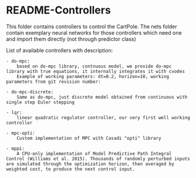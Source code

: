 # README-Controllers

This folder contains controllers to control the CartPole.
The nets folder contain exemplary neural networks for those controllers which need one
and import them directly (not through predictor class)


List of available controllers with description:
    
    - do-mpc:
        based on do-mpc library, contnuous model, we provide do-mpc library with true equations, it internally integrates it with cvodes
        Example of working parameters: dt=0.2, horizon=10, working parameters from git revision number:

    - do-mpc-discrete:
        Same as do-mpc, just discrete model obtained from continuous with single step Euler stepping

    - lqr:
        linear quadratic regulator controller, our very first well working controller

    - mpc-opti:
        Custom implementation of MPC with Casadi "opti" library

    - mppi:
        A CPU-only implementation of Model Predictive Path Integral Control (Williams et al. 2015). Thousands of randomly perturbed inputs are simulated through the optimization horizon, then averaged by weighted cost, to produce the next control input.

    

    
        

    
        